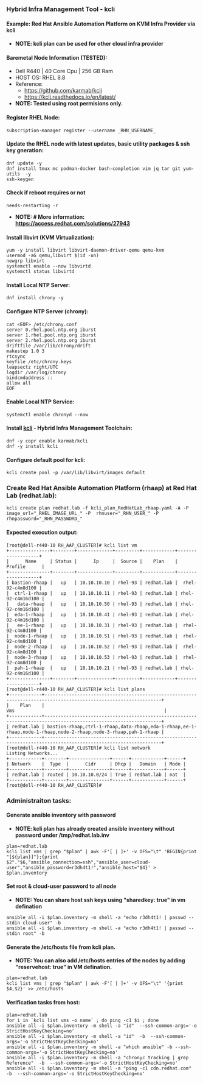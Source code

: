 ### Hybrid Infra Management Tool - kcli 
#### Example: Red Hat Ansible Automation Platform on KVM Infra Provider via kcli 
- **NOTE: kcli plan can be used for other cloud infra provider**
#### Baremetal Node Information (TESTED):
* Dell R440 | 40 Core Cpu | 256 GB Ram
* HOST OS: RHEL 8.8 
* Reference: 
  * <https://github.com/karmab/kcli>
  * <https://kcli.readthedocs.io/en/latest/>
* **NOTE: Tested using root permisions only.**
#### Register RHEL Node:
```
subscription-manager register --username _RHN_USERNAME_
```
#### Update the RHEL node with latest updates, basic utility packages & ssh key gneration: 
```
dnf update -y
dnf install tmux mc podman-docker bash-completion vim jq tar git yum-utils  -y
ssh-keygen
```
#### Check if reboot requires or not
```
needs-restarting -r
```
- **NOTE: # More information: https://access.redhat.com/solutions/27943**
#### Install libvirt (KVM Virtualization):
```
yum -y install libvirt libvirt-daemon-driver-qemu qemu-kvm
usermod -aG qemu,libvirt $(id -un)
newgrp libvirt
systemctl enable --now libvirtd
systemctl status libvirtd
```
#### Install Local NTP Server:
```
dnf install chrony -y
```
#### Configure NTP Server (chrony):
```
cat <EOF> /etc/chrony.conf
server 0.rhel.pool.ntp.org iburst
server 1.rhel.pool.ntp.org iburst
server 2.rhel.pool.ntp.org iburst
driftfile /var/lib/chrony/drift
makestep 1.0 3
rtcsync
keyfile /etc/chrony.keys
leapsectz right/UTC
logdir /var/log/chrony
bindcmdaddress ::
allow all
EOF
```
#### Enable Local NTP Service:
```
systemctl enable chronyd --now
```
#### Install [kcli](https://kcli.readthedocs.io/en/latest/) - Hybrid Infra Management Toolchain:
```
dnf -y copr enable karmab/kcli
dnf -y install kcli
```
#### Configure default pool for kcli:
```
kcli create pool -p /var/lib/libvirt/images default
```
### Create Red Hat Ansible Automation Platform (rhaap) at Red Hat Lab (redhat.lab):
```
kcli create plan redhat.lab -f kcli_plan_RedHatLab_rhaap.yaml -A -P image_url="_RHEL_IMAGE_URL_" -P  rhnuser="_RHN_USER_" -P rhnpassword="_RHN_PASSWORD_"
```
#### Expected execution output:
```
[root@dell-r440-10 RH_AAP_CLUSTER]# kcli list vm
+---------------+--------+-------------+---------+------------+-------------------+
|      Name     | Status |      Ip     |  Source |    Plan    |      Profile      |
+---------------+--------+-------------+---------+------------+-------------------+
| bastion-rhaap |   up   | 10.10.10.10 | rhel-93 | redhat.lab |  rhel-92-c4m8d100 |
|  ctrl-1-rhaap |   up   | 10.10.10.11 | rhel-93 | redhat.lab | rhel-92-c4m16d100 |
|   data-rhaap  |   up   | 10.10.10.50 | rhel-93 | redhat.lab | rhel-92-c4m16d100 |
|  eda-1-rhaap  |   up   | 10.10.10.41 | rhel-93 | redhat.lab | rhel-92-c4m16d100 |
|   ee-1-rhaap  |   up   | 10.10.10.31 | rhel-93 | redhat.lab |  rhel-92-c4m8d100 |
|  node-1-rhaap |   up   | 10.10.10.51 | rhel-93 | redhat.lab |  rhel-92-c4m8d100 |
|  node-2-rhaap |   up   | 10.10.10.52 | rhel-93 | redhat.lab |  rhel-92-c4m8d100 |
|  node-3-rhaap |   up   | 10.10.10.53 | rhel-93 | redhat.lab |  rhel-92-c4m8d100 |
|  pah-1-rhaap  |   up   | 10.10.10.21 | rhel-93 | redhat.lab | rhel-92-c4m16d100 |
+---------------+--------+-------------+---------+------------+-------------------+
[root@dell-r440-10 RH_AAP_CLUSTER]# kcli list plans
+------------+-----------------------------------------------------------------------------------------------------------------+
|    Plan    |                                                       Vms                                                       |
+------------+-----------------------------------------------------------------------------------------------------------------+
| redhat.lab | bastion-rhaap,ctrl-1-rhaap,data-rhaap,eda-1-rhaap,ee-1-rhaap,node-1-rhaap,node-2-rhaap,node-3-rhaap,pah-1-rhaap |
+------------+-----------------------------------------------------------------------------------------------------------------+
[root@dell-r440-10 RH_AAP_CLUSTER]# kcli list network
Listing Networks...
+------------+--------+---------------+------+------------+------+
| Network    |  Type  |      Cidr     | Dhcp |   Domain   | Mode |
+------------+--------+---------------+------+------------+------+
| redhat.lab | routed | 10.10.10.0/24 | True | redhat.lab | nat  |
+------------+--------+---------------+------+------------+------+
[root@dell-r440-10 RH_AAP_CLUSTER]#
```
### Administraiton tasks: 
#### Generate ansible inventory with password
- **NOTE: kcli plan has already created ansible inventory without password under /tmp/redhat.lab.inv**
```
plan=redhat.lab
kcli list vms | grep "$plan" | awk -F'[ | ]+' -v OFS="\t" 'BEGIN{print "[${plan}]"};{print $2"."$6,"ansible_connection=ssh","ansible_user=cloud-user","ansible_password=r3dh4t1!","ansible_host="$4}' > $plan.inventory
```
#### Set root & cloud-user password to all node
- **NOTE: You can share host ssh keys using "sharedkey: true" in vm defination**
```
ansible all -i $plan.inventory -m shell -a "echo r3dh4t1! | passwd --stdin cloud-user" -b
ansible all -i $plan.inventory -m shell -a "echo r3dh4t1! | passwd --stdin root" -b
```
#### Generate the /etc/hosts file from kcli plan. 
- **NOTE: You can also add /etc/hosts entries of the nodes by adding "reservehost: true" in VM defination.**
```
plan=redhat.lab
kcli list vms | grep "$plan" | awk -F'[ | ]+' -v OFS="\t" '{print $4,$2}' >> /etc/hosts
```
#### Verification tasks from host:
```
plan=redhat.lab
for i in `kcli list vms -o name` ; do ping -c1 $i ; done
ansible all -i $plan.inventory -m shell -a "id"  --ssh-common-args='-o StrictHostKeyChecking=no'
ansible all -i $plan.inventory -m shell -a "id"  -b  --ssh-common-args='-o StrictHostKeyChecking=no'
ansible all -i $plan.inventory -m shell -a "which ansible" -b --ssh-common-args='-o StrictHostKeyChecking=no'
ansible all -i $plan.inventory -m shell -a "chronyc tracking | grep Reference"  -b  --ssh-common-args='-o StrictHostKeyChecking=no'
ansible all -i $plan.inventory -m shell -a "ping -c1 cdn.redhat.com"  -b  --ssh-common-args='-o StrictHostKeyChecking=no'
```
